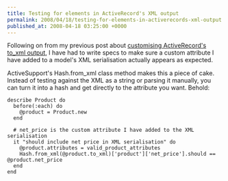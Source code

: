 ```yaml
---
title: Testing for elements in ActiveRecord's XML output
permalink: 2008/04/18/testing-for-elements-in-activerecords-xml-output
published_at: 2008-04-18 03:25:00 +0000
---
```


Following on from my previous post about [customising ActiveRecord's to\_xml output](http://log.openmonkey.com/post/31406090), I have had to write specs to make sure a custom attribute I have added to a model's XML serialisation actually appears as expected.

ActiveSupport's Hash.from\_xml class method makes this a piece of cake. Instead of testing against the XML as a string or parsing it manually, you can turn it into a hash and get directly to the attribute you want. Behold:

```
describe Product do
  before(:each) do
    @product = Product.new
  end

  # net_price is the custom attribute I have added to the XML serialisation
  it "should include net price in XML serialisation" do
    @product.attributes = valid_product_attributes
    Hash.from_xml(@product.to_xml)['product']['net_price'].should == @product.net_price
  end
end
```
